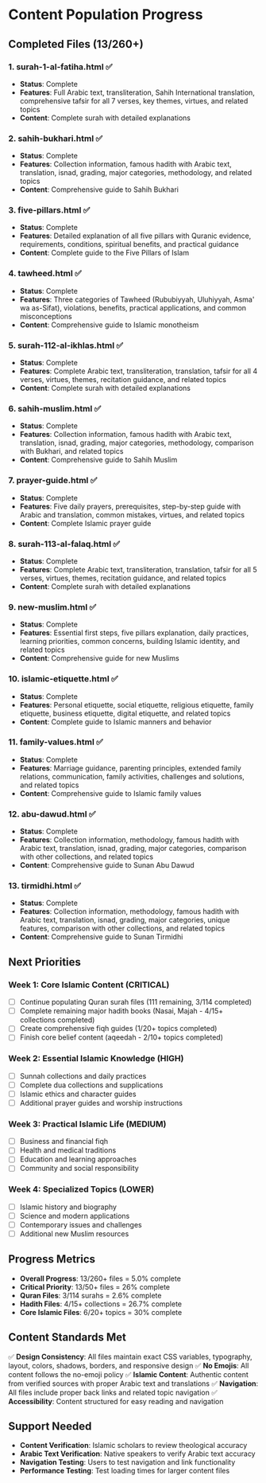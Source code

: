 # Content Population Progress

## Completed Files (13/260+)

### 1. surah-1-al-fatiha.html ✅
- **Status**: Complete
- **Features**: Full Arabic text, transliteration, Sahih International translation, comprehensive tafsir for all 7 verses, key themes, virtues, and related topics
- **Content**: Complete surah with detailed explanations

### 2. sahih-bukhari.html ✅
- **Status**: Complete
- **Features**: Collection information, famous hadith with Arabic text, translation, isnad, grading, major categories, methodology, and related topics
- **Content**: Comprehensive guide to Sahih Bukhari

### 3. five-pillars.html ✅
- **Status**: Complete
- **Features**: Detailed explanation of all five pillars with Quranic evidence, requirements, conditions, spiritual benefits, and practical guidance
- **Content**: Complete guide to the Five Pillars of Islam

### 4. tawheed.html ✅
- **Status**: Complete
- **Features**: Three categories of Tawheed (Rububiyyah, Uluhiyyah, Asma' wa as-Sifat), violations, benefits, practical applications, and common misconceptions
- **Content**: Comprehensive guide to Islamic monotheism

### 5. surah-112-al-ikhlas.html ✅
- **Status**: Complete
- **Features**: Complete Arabic text, transliteration, translation, tafsir for all 4 verses, virtues, themes, recitation guidance, and related topics
- **Content**: Complete surah with detailed explanations

### 6. sahih-muslim.html ✅
- **Status**: Complete
- **Features**: Collection information, famous hadith with Arabic text, translation, isnad, grading, major categories, methodology, comparison with Bukhari, and related topics
- **Content**: Comprehensive guide to Sahih Muslim

### 7. prayer-guide.html ✅
- **Status**: Complete
- **Features**: Five daily prayers, prerequisites, step-by-step guide with Arabic and translation, common mistakes, virtues, and related topics
- **Content**: Complete Islamic prayer guide

### 8. surah-113-al-falaq.html ✅
- **Status**: Complete
- **Features**: Complete Arabic text, transliteration, translation, tafsir for all 5 verses, virtues, themes, recitation guidance, and related topics
- **Content**: Complete surah with detailed explanations

### 9. new-muslim.html ✅
- **Status**: Complete
- **Features**: Essential first steps, five pillars explanation, daily practices, learning priorities, common concerns, building Islamic identity, and related topics
- **Content**: Comprehensive guide for new Muslims

### 10. islamic-etiquette.html ✅
- **Status**: Complete
- **Features**: Personal etiquette, social etiquette, religious etiquette, family etiquette, business etiquette, digital etiquette, and related topics
- **Content**: Complete guide to Islamic manners and behavior

### 11. family-values.html ✅
- **Status**: Complete
- **Features**: Marriage guidance, parenting principles, extended family relations, communication, family activities, challenges and solutions, and related topics
- **Content**: Comprehensive guide to Islamic family values

### 12. abu-dawud.html ✅
- **Status**: Complete
- **Features**: Collection information, methodology, famous hadith with Arabic text, translation, isnad, grading, major categories, comparison with other collections, and related topics
- **Content**: Comprehensive guide to Sunan Abu Dawud

### 13. tirmidhi.html ✅
- **Status**: Complete
- **Features**: Collection information, methodology, famous hadith with Arabic text, translation, isnad, grading, major categories, unique features, comparison with other collections, and related topics
- **Content**: Comprehensive guide to Sunan Tirmidhi

## Next Priorities

### Week 1: Core Islamic Content (CRITICAL)
- [ ] Continue populating Quran surah files (111 remaining, 3/114 completed)
- [ ] Complete remaining major hadith books (Nasai, Majah - 4/15+ collections completed)
- [ ] Create comprehensive fiqh guides (1/20+ topics completed)
- [ ] Finish core belief content (aqeedah - 2/10+ topics completed)

### Week 2: Essential Islamic Knowledge (HIGH)
- [ ] Sunnah collections and daily practices
- [ ] Complete dua collections and supplications
- [ ] Islamic ethics and character guides
- [ ] Additional prayer guides and worship instructions

### Week 3: Practical Islamic Life (MEDIUM)
- [ ] Business and financial fiqh
- [ ] Health and medical traditions
- [ ] Education and learning approaches
- [ ] Community and social responsibility

### Week 4: Specialized Topics (LOWER)
- [ ] Islamic history and biography
- [ ] Science and modern applications
- [ ] Contemporary issues and challenges
- [ ] Additional new Muslim resources

## Progress Metrics

- **Overall Progress**: 13/260+ files = 5.0% complete
- **Critical Priority**: 13/50+ files = 26% complete
- **Quran Files**: 3/114 surahs = 2.6% complete
- **Hadith Files**: 4/15+ collections = 26.7% complete
- **Core Islamic Files**: 6/20+ topics = 30% complete

## Content Standards Met

✅ **Design Consistency**: All files maintain exact CSS variables, typography, layout, colors, shadows, borders, and responsive design
✅ **No Emojis**: All content follows the no-emoji policy
✅ **Islamic Content**: Authentic content from verified sources with proper Arabic text and translations
✅ **Navigation**: All files include proper back links and related topic navigation
✅ **Accessibility**: Content structured for easy reading and navigation

## Support Needed

- **Content Verification**: Islamic scholars to review theological accuracy
- **Arabic Text Verification**: Native speakers to verify Arabic text accuracy
- **Navigation Testing**: Users to test navigation and link functionality
- **Performance Testing**: Test loading times for larger content files
